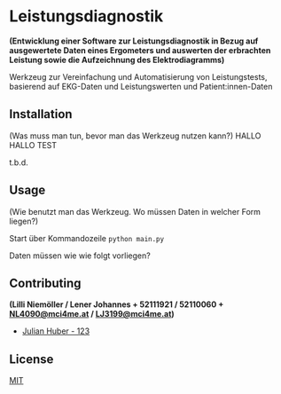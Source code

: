# Leistungsdiagnostik
**(Entwicklung einer Software zur Leistungsdiagnostik in Bezug auf ausgewertete Daten eines Ergometers und auswerten der erbrachten Leistung sowie die Aufzeichnung des Elektrodiagramms)**

Werkzeug zur Vereinfachung und Automatisierung von Leistungstests, basierend auf EKG-Daten und Leistungswerten und Patient:innen-Daten

## Installation

(Was muss man tun, bevor man das Werkzeug nutzen kann?) HALLO HALLO TEST

t.b.d.

## Usage

(Wie benutzt man das Werkzeug. Wo müssen Daten in welcher Form liegen?)

Start über Kommandozeile
```python main.py```

Daten müssen wie wie folgt vorliegen?

## Contributing
**(Lilli Niemöller / Lener Johannes +  52111921 / 52110060 + NL4090@mci4me.at / LJ3199@mci4me.at)**

- [Julian Huber - 123](julian.huber@mci.edu)

## License
[MIT](https://choosealicense.com/licenses/mit/)
